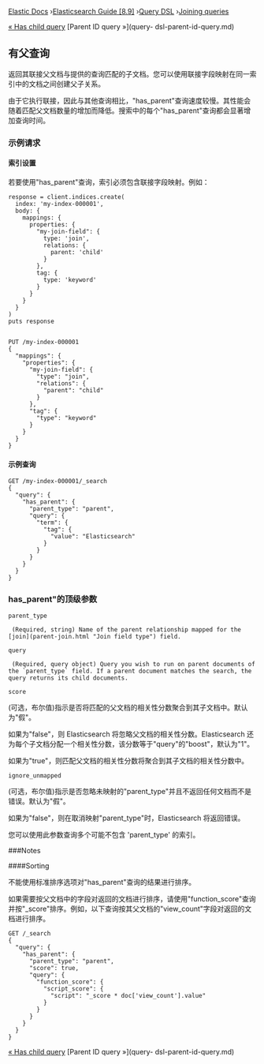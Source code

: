 

[Elastic Docs](/guide/) ›[Elasticsearch Guide [8.9]](index.md) ›[Query
DSL](query-dsl.md) ›[Joining queries](joining-queries.md)

[« Has child query](query-dsl-has-child-query.md) [Parent ID query »](query-
dsl-parent-id-query.md)

## 有父查询

返回其联接父文档与提供的查询匹配的子文档。您可以使用联接字段映射在同一索引中的文档之间创建父子关系。

由于它执行联接，因此与其他查询相比，"has_parent"查询速度较慢。其性能会随着匹配父文档数量的增加而降低。搜索中的每个"has_parent"查询都会显著增加查询时间。

### 示例请求

#### 索引设置

若要使用"has_parent"查询，索引必须包含联接字段映射。例如：

    
    
    response = client.indices.create(
      index: 'my-index-000001',
      body: {
        mappings: {
          properties: {
            "my-join-field": {
              type: 'join',
              relations: {
                parent: 'child'
              }
            },
            tag: {
              type: 'keyword'
            }
          }
        }
      }
    )
    puts response
    
    
    PUT /my-index-000001
    {
      "mappings": {
        "properties": {
          "my-join-field": {
            "type": "join",
            "relations": {
              "parent": "child"
            }
          },
          "tag": {
            "type": "keyword"
          }
        }
      }
    }

#### 示例查询

    
    
    GET /my-index-000001/_search
    {
      "query": {
        "has_parent": {
          "parent_type": "parent",
          "query": {
            "term": {
              "tag": {
                "value": "Elasticsearch"
              }
            }
          }
        }
      }
    }

### has_parent"的顶级参数

`parent_type`

     (Required, string) Name of the parent relationship mapped for the [join](parent-join.html "Join field type") field. 
`query`

     (Required, query object) Query you wish to run on parent documents of the `parent_type` field. If a parent document matches the search, the query returns its child documents. 
`score`

    

(可选，布尔值)指示是否将匹配的父文档的相关性分数聚合到其子文档中。默认为"假"。

如果为"false"，则 Elasticsearch 将忽略父文档的相关性分数。Elasticsearch 还为每个子文档分配一个相关性分数，该分数等于"query"的"boost"，默认为"1"。

如果为"true"，则匹配父文档的相关性分数将聚合到其子文档的相关性分数中。

`ignore_unmapped`

    

(可选，布尔值)指示是否忽略未映射的"parent_type"并且不返回任何文档而不是错误。默认为"假"。

如果为"false"，则在取消映射"parent_type"时，Elasticsearch 将返回错误。

您可以使用此参数查询多个可能不包含 'parent_type' 的索引。

###Notes

####Sorting

不能使用标准排序选项对"has_parent"查询的结果进行排序。

如果需要按父文档中的字段对返回的文档进行排序，请使用"function_score"查询并按"_score"排序。例如，以下查询按其父文档的"view_count"字段对返回的文档进行排序。

    
    
    GET /_search
    {
      "query": {
        "has_parent": {
          "parent_type": "parent",
          "score": true,
          "query": {
            "function_score": {
              "script_score": {
                "script": "_score * doc['view_count'].value"
              }
            }
          }
        }
      }
    }

[« Has child query](query-dsl-has-child-query.md) [Parent ID query »](query-
dsl-parent-id-query.md)
